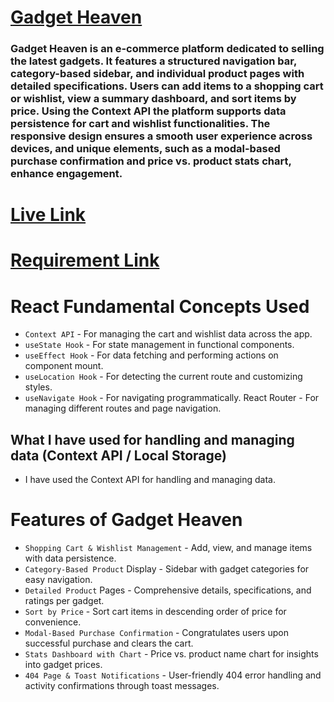 # [Gadget Heaven](https://mdafsarhossain-gadget-heaven.surge.sh/)
### Gadget Heaven is an e-commerce platform dedicated to selling the latest gadgets. It features a structured navigation bar, category-based sidebar, and individual product pages with detailed specifications. Users can add items to a shopping cart or wishlist, view a summary dashboard, and sort items by price. Using the Context API the platform supports data persistence for cart and wishlist functionalities. The responsive design ensures a smooth user experience across devices, and unique elements, such as a modal-based purchase confirmation and price vs. product stats chart, enhance engagement.

# [Live Link](https://mdafsarhossain-gadget-heaven.surge.sh/)

# [Requirement Link]()

# React Fundamental Concepts Used
- `Context API` - For managing the cart and wishlist data across the app.
- `useState Hook` - For state management in functional components.
- `useEffect Hook` - For data fetching and performing actions on component mount.
- `useLocation Hook` - For detecting the current route and customizing styles.
- `useNavigate Hook` - For navigating programmatically.
React Router - For managing different routes and page navigation.


## What I have used for handling and managing data (Context API / Local Storage)
- I have used the Context API for handling and managing data.


# Features of Gadget Heaven
- `Shopping Cart & Wishlist Management` - Add, view, and manage items with data persistence.
- `Category-Based Product` Display - Sidebar with gadget categories for easy navigation.
- `Detailed Product` Pages - Comprehensive details, specifications, and ratings per gadget.
- `Sort by Price` - Sort cart items in descending order of price for convenience.
- `Modal-Based Purchase Confirmation` - Congratulates users upon successful purchase and clears the cart.
- `Stats Dashboard with Chart` - Price vs. product name chart for insights into gadget prices.
- `404 Page & Toast Notifications` - User-friendly 404 error handling and activity confirmations through toast messages.
